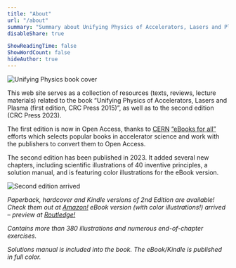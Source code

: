 ```yaml
---
title: "About"
url: "/about"
summary: "Summary about Unifying Physics of Accelerators, Lasers and Plasma book, and its authors"
disableShare: true

ShowReadingTime: false
ShowWordCount: false
hideAuthor: true
---
```


![Unifying Physics book cover](images/uni-cover-web-1024x377.jpg)

This web site serves as a collection of resources (texts, reviews, lecture materials) related to the book “Unifying Physics of Accelerators, Lasers and Plasma (first edition, CRC Press 2015)”, as well as to the  second edition (CRC Press 2023).

The first edition is now in Open Access, thanks to [CERN](https://home.cern/) [“eBooks for all”](https://home.cern/news/announcement/cern/ebooks-all) efforts which selects popular books in accelerator science and work with the publishers to convert them to Open Access.

The second edition has been published in 2023. It added several new chapters, including scientific illustrations of 40 inventive principles, a solution manual, and is featuring color illustrations for the eBook version.


![Second edition arrived](images/we-with-book-20230315-lowres.jpg)


*Paperback, hardcover and Kindle versions of 2nd Edition are available! Check them out at [Amazon!](https://www.amazon.com/dp/1032352507) eBook version (with color illustrations!) arrived – preview at [Routledge!](https://www.routledge.com/Unifying-Physics-of-Accelerators-Lasers-and-Plasma/Seryi-Seraia/p/book/9781032352503#)*

*Contains more than 380 illustrations and numerous end-of-chapter exercises.*

*Solutions manual is included into the book. The eBook/Kindle is published in full color.*



